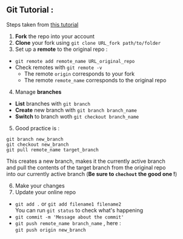 ## Git Tutorial :

Steps taken from [this tutorial](https://github.com/GarageGames/Torque2D/wiki/Cloning-the-repo-and-working-with-Git)

1. **Fork** the repo into your account
2. **Clone** your fork using `git clone URL_fork path/to/folder`
3. Set up a **remote** to the original repo :
  * `git remote add remote_name URL_original_repo`
  * Check remotes with `git remote -v`
    * The remote `origin` corresponds to your fork
    * The remote `remote_name` corresponds to the original repo
4. Manage **branches**
  * **List** branches with `git branch`
  * **Create** new branch with `git branch branch_name`
  * **Switch** to branch woth `git checkout branch_name`
5. Good practice is :
  ```
  git branch new_branch
  git checkout new_branch
  git pull remote_name target_branch
  ```  
  This creates a new branch, makes it the currently active branch  
  and pull the contents of the target branch from the original repo  
  into our currently active branch (**Be sure to `chechout` the good one !**)

6. Make your changes
7. Update your online repo
  * `git add .` or `git add filename1 filename2`  
  You can run `git status` to check what's happening
  * `git commit -m 'Message about the commit'`
  * `git push remote_name branch_name` , here :  
   `git push origin new_branch`
